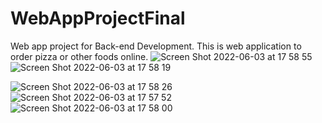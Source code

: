 # WebAppProjectFinal
Web app project for Back-end Development.
This is web application to order pizza or other foods online.
![Screen Shot 2022-06-03 at 17 58 55](https://user-images.githubusercontent.com/49976559/171902543-937b99c6-519a-4346-aae8-415b9ebf5704.png)
![Screen Shot 2022-06-03 at 17 58 19](https://user-images.githubusercontent.com/49976559/171902574-ad0e4b41-6a78-45b3-a53e-75a1a576d754.png)

![Screen Shot 2022-06-03 at 17 58 26](https://user-images.githubusercontent.com/49976559/171903411-e8b824f9-3af8-4ea6-8bf1-166717e510c6.png)
![Screen Shot 2022-06-03 at 17 57 52](https://user-images.githubusercontent.com/49976559/171903439-4fe989ed-ef15-4050-aa57-8a281102ccab.png)
![Screen Shot 2022-06-03 at 17 58 00](https://user-images.githubusercontent.com/49976559/171903510-9c6dc5fb-2ed7-45c0-966f-43d74b8d5214.png)
